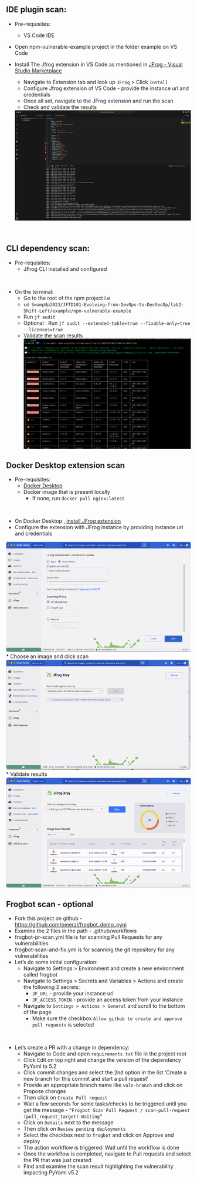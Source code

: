 ## IDE plugin scan:
  * Pre-requisites:
     * VS Code IDE
  * Open npm-vulnerable-example project in the folder example on VS Code
  * Install The Jfrog extension in VS Code  as mentioned in [JFrog - Visual Studio Marketplace](https://marketplace.visualstudio.com/items?itemName=JFrog.jfrog-vscode-extension)
    * Navigate to Extension tab and look up `JFrog` > Click `Install`
    * Configure Jfrog extension of VS Code - provide the instance url and credentials
    * Once all set, navigate to the JFrog extension and run the scan
    * Check and validate the results
      
    <img src="npm-example_xray_scan_results.png" alt="npm-vulnerable-example xray scan results" width="600" height="300">
<br/>

## CLI dependency scan:
  * Pre-requisites:
    * JFrog CLI installed and configured

<br/>

* On the terminal:
  * Go to the root of the npm project i.e 
  * `cd SwampUp2023/JFTD101-Evolving-from-DevOps-to-DevSecOp/lab2-Shift-Left/example/npm-vulnerable-example`
  * Run `jf audit`
  * Optional : Run `jf audit --extended-table=true --fixable-only=true --licenses=true`
  * Validate the scan results
  <br/><img src="jf_audit.jpg" alt="jf audit" width="600" height="300">

## Docker Desktop extension scan
  * Pre-requisites:
    * [Docker Desktop](https://www.docker.com/products/docker-desktop/)
    * Docker image that is present locally
      * If none, run `docker pull nginx:latest`

<br/>

  * On Docker Desktop , [install JFrog extension](https://hub.docker.com/extensions/jfrog/jfrog-docker-desktop-extension)
  * Configure the extension with JFrog instance by providing instance url and credentials
  <img src="Docker_desktop_config_jfrog_ext.png" alt="config Docker desktop" width="600" height="300">
  * Choose an image and click scan
    <img src="choose_image_to_scan.png" alt="choose image to scan" width="600" height="300">
  * Validate results
    <img src="DD_image_scan_results.png" alt="DD image scan results" width="600" height="300">

<br/>

## Frogbot scan - optional
- Fork this project on github - https://github.com/omerzi/frogbot_demo_pypi
- Examine the 2 files in the path - .github/workflows
- frogbot-pr-scan.yml file is for scanning Pull Requests for any vulnerabilities
- frogbot-scan-and-fix.yml is for scanning the git repository for any vulnerabilities
- Let’s do some initial configuration:
  - Navigate to Settings > Environment and create a new environment called frogbot
  - Navigate to Settings > Secrets and Variables > Actions and create the following 2 secrets:
    - `JF_URL` - provide your instance url
    - `JF_ACCESS_TOKEN` - provide an access token from your instance
  - Navigate to `Settings > Actions > General` and scroll to the bottom of the page
    - Make sure the checkbox `Allow github to create and approve pull requests` is selected

<br/>

- Let’s create a PR with a change in dependency:
  - Navigate to Code and open `requirements.txt` file in the project root
  - Click Edit on top right and change the version of the dependency PyYaml to 5.2
  - Click commit changes and select the 2nd option in the list ‘Create a new branch for this commit and start a pull request’
  - Provide an appropriate branch name like `vuln-branch` and click on Propose changes
  - Then click on `Create Pull request`
  - Wait a few seconds for some tasks/checks to be triggered until you get the message - `“Frogbot Scan Pull Request / scan-pull-request (pull_request_target) Waiting”`
  - Click on `Details` next to the message
  - Then click on `Review pending deployments`
  - Select the checkbox next to `frogbot` and click on Approve and deploy
  - The action workflow is triggered. Wait until the workflow is done
  - Once the workflow is completed, navigate to Pull requests and select the PR that was just created
  - Find and examine the scan result highlighting the vulnerability impacting PyYaml v5.2 



